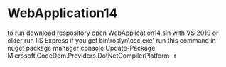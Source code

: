# WebApplication14
to run download respository open WebApplication14.sln with VS 2019 or older 
run IIS Express
if you get bin\roslyn\csc.exe' run this command in nuget package manager console 
Update-Package Microsoft.CodeDom.Providers.DotNetCompilerPlatform -r

